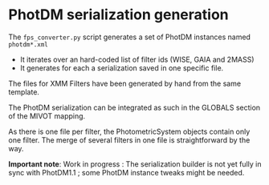 # PhotDM serialization generation

The `fps_converter.py` script generates a set of PhotDM instances named `photdm*.xml`
- It iterates over an hard-coded list of filter ids (WISE, GAIA and 2MASS)
- It generates for each a serialization saved in one specific file.

The files for XMM Filters have been generated by hand from the same template.

The PhotDM serialization can be integrated as such in the GLOBALS section of the MIVOT mapping.

As there is one file per filter, the PhotometricSystem objects contain only one filter. 
The merge of several filters in one file is straightforward by the way.

**Important note**: Work in progress :
The serialization builder is not yet fully in sync with PhotDM1.1 ; some PhotDM instance tweaks might be needed. 
